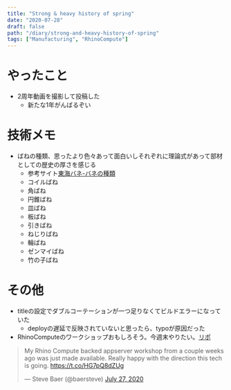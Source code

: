 ```yaml
---
title: "Strong & heavy history of spring"
date: "2020-07-28"
draft: false
path: "/diary/strong-and-heavy-history-of-spring"
tags: ["Manufacturing", "RhinoCompute"]
---
```


# やったこと

+ 2周年動画を撮影して投稿した
  + 新たな1年がんばるぞい
  
# 技術メモ

+ ばねの種類、思ったより色々あって面白いしそれぞれに理論式があって部材としての歴史の厚さを感じる
  + 参考サイト[東海バネ-バネの種類](https://www.tokaibane.com/products)
  + コイルばね
  + 角ばね
  + 円錐ばね
  + 皿ばね
  + 板ばね
  + 引きばね
  + ねじりばね
  + 輪ばね
  + ゼンマイばね
  + 竹の子ばね

# その他

+ titleの設定でダブルコーテーションが一つ足りなくてビルドエラーになっていた
  + deployの遅延で反映されていないと思ったら、typoが原因だった
+ RhinoComputeのワークショップおもしろそう。今週末やりたい。[リポ](https://github.com/mcneel/compute.rhino3d.appserver)

<blockquote class="twitter-tweet"><p lang="en" dir="ltr">My Rhino Compute backed appserver workshop from a couple weeks ago was just made available. Really happy with the direction this tech is going. <a href="https://t.co/HG7pQ8dZUg">https://t.co/HG7pQ8dZUg</a></p>&mdash; Steve Baer (@baersteve) <a href="https://twitter.com/baersteve/status/1287885640995020800?ref_src=twsrc%5Etfw">July 27, 2020</a></blockquote> <script async src="https://platform.twitter.com/widgets.js" charset="utf-8"></script>